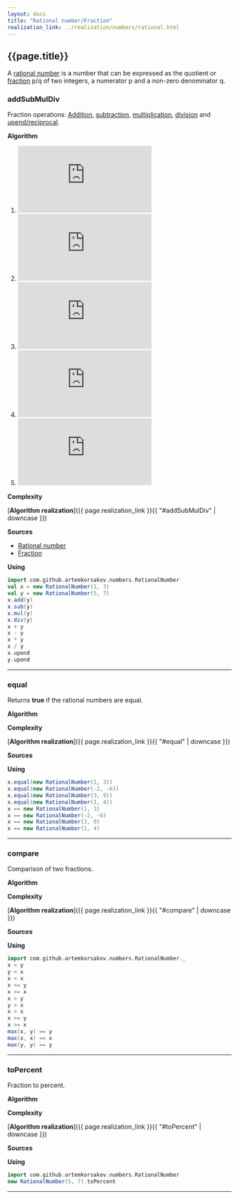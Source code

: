 ```yaml
---
layout: docs
title: "Rational number/Fraction"
realization_link: ../realization/numbers/rational.html
---
```


## {{page.title}}

A [rational number](https://en.wikipedia.org/wiki/Rational_number) is a number that can be expressed as the quotient 
or [fraction](https://en.wikipedia.org/wiki/Fraction) p/q of two integers, a numerator p and a non-zero denominator q.

### addSubMulDiv
Fraction operations: [Addition](https://en.wikipedia.org/wiki/Rational_number#Addition), 
[subtraction](https://en.wikipedia.org/wiki/Rational_number#Subtraction),
[multiplication](https://en.wikipedia.org/wiki/Rational_number#Multiplication),
[division](https://en.wikipedia.org/wiki/Rational_number#Division) and 
[upend/reciprocal](https://en.wikipedia.org/wiki/Rational_number#Inverse).

**Algorithm**
1. ![f](http://latex.codecogs.com/svg.latex?%7B%5Cfrac%20%7Ba%7D%7Bb%7D%7D&plus;%7B%5Cfrac%20%7Bc%7D%7Bd%7D%7D=%7B%5Cfrac%20%7Bad&plus;bc%7D%7Bbd%7D%7D)
2. ![f](http://latex.codecogs.com/svg.latex?%7B%5Cfrac%20%7Ba%7D%7Bb%7D%7D-%7B%5Cfrac%20%7Bc%7D%7Bd%7D%7D=%7B%5Cfrac%20%7Bad-bc%7D%7Bbd%7D%7D)
3. ![f](http://latex.codecogs.com/svg.latex?%7B%5Cfrac%20%7Ba%7D%7Bb%7D%7D%5Ccdot%20%7B%5Cfrac%20%7Bc%7D%7Bd%7D%7D=%7B%5Cfrac%20%7Bac%7D%7Bbd%7D%7D)
4. ![f](http://latex.codecogs.com/svg.latex?%7B%5Cdisplaystyle%20%7B%5Cfrac%20%7B%5Cfrac%20%7Ba%7D%7Bb%7D%7D%7B%5Cfrac%20%7Bc%7D%7Bd%7D%7D%7D=%7B%5Cfrac%20%7Bad%7D%7Bbc%7D%7D%7D)
5. ![f](http://latex.codecogs.com/svg.latex?%7B%5Cdisplaystyle%20%5Cleft(%7B%5Cfrac%20%7Ba%7D%7Bb%7D%7D%5Cright)%5E%7B-1%7D=%7B%5Cfrac%20%7Bb%7D%7Ba%7D%7D%7D)

**Complexity** 
     
[**Algorithm realization**]({{ page.realization_link }}{{ "#addSubMulDiv" | downcase }})

**Sources** 
- [Rational number](https://en.wikipedia.org/wiki/Rational_number)
- [Fraction](https://en.wikipedia.org/wiki/Fraction)

**Using**
```scala mdoc
import com.github.artemkorsakov.numbers.RationalNumber
val x = new RationalNumber(1, 3)
val y = new RationalNumber(5, 7)
x.add(y)
x.sub(y)
x.mul(y)
x.div(y)
x + y
x - y
x * y
x / y
x.upend
y.upend
```

---

### equal

Returns **true** if the rational numbers are equal.

**Algorithm**

**Complexity** 
     
[**Algorithm realization**]({{ page.realization_link }}{{ "#equal" | downcase }})

**Sources** 

**Using**
```scala mdoc
x.equal(new RationalNumber(1, 3))
x.equal(new RationalNumber(-2, -6))
x.equal(new RationalNumber(3, 9))
x.equal(new RationalNumber(1, 4))
x == new RationalNumber(1, 3)
x == new RationalNumber(-2, -6)
x == new RationalNumber(3, 9)
x == new RationalNumber(1, 4)
```

---

### compare

Comparison of two fractions.

**Algorithm**

**Complexity** 
     
[**Algorithm realization**]({{ page.realization_link }}{{ "#compare" | downcase }})

**Sources** 

**Using**
```scala mdoc
import com.github.artemkorsakov.numbers.RationalNumber._
x < y
y < x
x < x
x <= y
x <= x
x > y
y > x
x > x
x >= y
x >= x
max(x, y) == y
max(x, x) == x
max(y, y) == y
```

---

### toPercent

Fraction to percent.

**Algorithm**

**Complexity** 
     
[**Algorithm realization**]({{ page.realization_link }}{{ "#toPercent" | downcase }})

**Sources** 

**Using**
```scala mdoc
import com.github.artemkorsakov.numbers.RationalNumber
new RationalNumber(5, 7).toPercent
```

---
